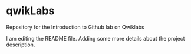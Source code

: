 # qwikLabs
Repository for the Introduction to Github lab on Qwiklabs

I am editing the README file. Adding some more details about
the project description.
